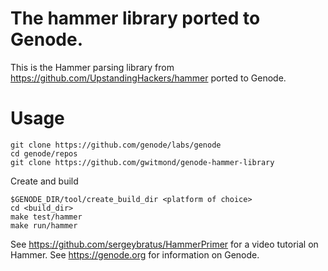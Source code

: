 # The hammer library ported to Genode.

This is the Hammer parsing library from https://github.com/UpstandingHackers/hammer ported to Genode.

# Usage

    git clone https://github.com/genode/labs/genode
    cd genode/repos
    git clone https://github.com/gwitmond/genode-hammer-library

Create and build 

    $GENODE_DIR/tool/create_build_dir <platform of choice>
    cd <build_dir>
    make test/hammer
    make run/hammer

See https://github.com/sergeybratus/HammerPrimer for a video tutorial on Hammer.
See https://genode.org for information on Genode.

